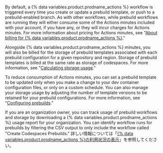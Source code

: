 By default, a {% data variables.product.prodname_actions %} workflow is triggered every time you create or update a prebuild template, or push to a prebuild-enabled branch. As with other workflows, while prebuild workflows are running they will either consume some of the Actions minutes included with your account, if you have any, or they will incur charges for Actions minutes. For more information about pricing for Actions minutes, see "[About billing for {% data variables.product.prodname_actions %}](/billing/managing-billing-for-github-actions/about-billing-for-github-actions)."

Alongside {% data variables.product.prodname_actions %} minutes, you will also be billed for the storage of prebuild templates associated with each prebuild configuration for a given repository and region. Storage of prebuild templates is billed at the same rate as storage of codespaces. For more information, see "[Calculating storage usage](#calculating-storage-usage)."

To reduce consumption of Actions minutes, you can set a prebuild template to be updated only when you make a change to your dev container configuration files, or only on a custom schedule. You can also manage your storage usage by adjusting the number of template versions to be retained for your prebuild configurations. For more information, see "[Configuring prebuilds](/codespaces/prebuilding-your-codespaces/configuring-prebuilds#configuring-a-prebuild)."

If you are an organization owner, you can track usage of prebuild workflows and storage by downloading a {% data variables.product.prodname_actions %} usage report for your organization. You can identify workflow runs for prebuilds by filtering the CSV output to only include the workflow called "Create Codespaces Prebuilds." 詳しい情報については「[{% data variables.product.prodname_actions %}の利用状況の表示](/billing/managing-billing-for-github-actions/viewing-your-github-actions-usage#viewing-github-actions-usage-for-your-organization)」を参照してください。
